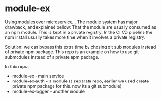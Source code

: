 # module-ex
Using modules over microservice...
The module system has major drawback, and explained bellow:
That the module are usually consumed as an npm module. This is kept in a private registry.
In the CI CD pipeline the npm install usually takes more time when it involves a private registry.

Solution: we can bypass this extra time by chosing git sub modules instead of private npm package.
This repo is an example on how to use git submodules instead of a private npm package.

In this repo,
- module-ex - main service
- module-ex-auth - a module (a separate repo, earlier we used create private npm package for this. now its a git submodule)
- module-ex-logger - another module
